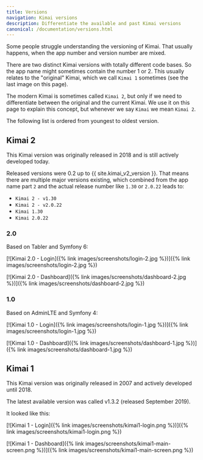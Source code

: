 ```yaml
---
title: Versions
navigation: Kimai versions
description: Differentiate the available and past Kimai versions
canonical: /documentation/versions.html
---
```


Some people struggle understanding the versioning of Kimai.
That usually happens, when the app number and version number are mixed.

There are two distinct Kimai versions with totally different code bases.
So the app name might sometimes contain the number 1 or 2. 
This usually relates to the "original" Kimai, which we call `Kimai 1` sometimes (see the last image on this page).

The modern Kimai is sometimes called `Kimai 2`, but only if we need to differentiate between the original and the current Kimai.
We use it on this page to explain this concept, but whenever we say `Kimai` we mean `Kimai 2`.

The following list is ordered from youngest to oldest version.

## Kimai 2

This Kimai version was originally released in 2018 and is still actively developed today.

Released versions were 0.2 up to {{ site.kimai_v2_version }}.
That means there are multiple major versions existing, which combined from the app name part `2` and the actual release number like `1.30` or `2.0.22` leads to:
- `Kimai 2 - v1.30`
- `Kimai 2 - v2.0.22`
- `Kimai 1.30`
- `Kimai 2.0.22`

### 2.0

Based on Tabler and Symfony 6:

[![Kimai 2.0 - Login]({% link images/screenshots/login-2.jpg %})]({% link images/screenshots/login-2.jpg %})

[![Kimai 2.0 - Dashboard]({% link images/screenshots/dashboard-2.jpg %})]({% link images/screenshots/dashboard-2.jpg %})

### 1.0

Based on AdminLTE and Symfony 4:

[![Kimai 1.0 - Login]({% link images/screenshots/login-1.jpg %})]({% link images/screenshots/login-1.jpg %})

[![Kimai 1.0 - Dashboard]({% link images/screenshots/dashboard-1.jpg %})]({% link images/screenshots/dashboard-1.jpg %})

## Kimai 1

This Kimai version was originally released in 2007 and actively developed until 2018.

The latest available version was called v1.3.2 (released September 2019). 

It looked like this:

[![Kimai 1 - Login]({% link images/screenshots/kimai1-login.png %})]({% link images/screenshots/kimai1-login.png %})

[![Kimai 1 - Dashboard]({% link images/screenshots/kimai1-main-screen.png %})]({% link images/screenshots/kimai1-main-screen.png %})
